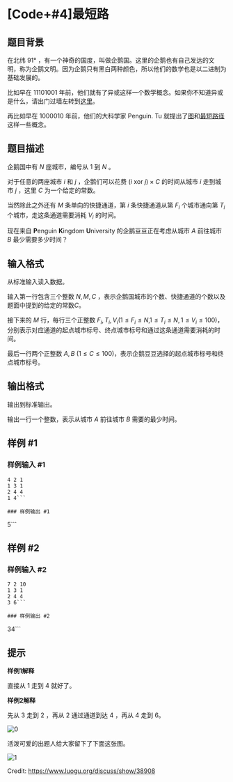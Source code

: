 # [Code+#4]最短路

## 题目背景

在北纬 91° ，有一个神奇的国度，叫做企鹅国。这里的企鹅也有自己发达的文明，称为企鹅文明。因为企鹅只有黑白两种颜色，所以他们的数学也是以二进制为基础发展的。

比如早在 $11101001$ 年前，他们就有了异或这样一个数学概念。如果你不知道异或是什么，请出门过墙左转到[这里](https://zh.wikipedia.org/wiki/%E9%80%BB%E8%BE%91%E5%BC%82%E6%88%96)。

再比如早在 $1000010$ 年前，他们的大科学家 Penguin. Tu 就提出了[图](https://zh.wikipedia.org/wiki/%E5%9B%BE_%28%E6%95%B0%E5%AD%A6%29#%E6%9C%89/%E7%84%A1_%E5%90%91%E5%9B%BE)和[最短路径](https://zh.wikipedia.org/wiki/%E6%9C%80%E7%9F%AD%E8%B7%AF%E9%97%AE%E9%A2%98)这样一些概念。

## 题目描述

企鹅国中有 $N$ 座城市，编号从 $1$ 到 $N$ 。

对于任意的两座城市 $i$ 和 $j$ ，企鹅们可以花费 $(i~\mathrm{xor}~j) \times C$ 的时间从城市 $i$ 走到城市 $j$ ，这里 $C$ 为一个给定的常数。

当然除此之外还有 $M$ 条单向的快捷通道，第 $i$ 条快捷通道从第 $F_i$​​ 个城市通向第 $T_i$​​ 个城市，走这条通道需要消耗 $V_i$​​ 的时间。

现在来自 **P**enguin **K**ingdom **U**niversity 的企鹅豆豆正在考虑从城市 $A$ 前往城市 $B$ 最少需要多少时间？

## 输入格式

从标准输入读入数据。

输入第一行包含三个整数 $N,M,C$ ，表示企鹅国城市的个数、快捷通道的个数以及题面中提到的给定的常数$C$。

接下来的 $M$ 行，每行三个正整数 $F_i,T_i,V_i$​ ($1 \leq F_i \leq N$,$1 \leq T_i \leq N ,1\leq V_i \leq 100$)，分别表示对应通道的起点城市标号、终点城市标号和通过这条通道需要消耗的时间。

最后一行两个正整数 $A,B$ $(1 \leq C \leq 100)$，表示企鹅豆豆选择的起点城市标号和终点城市标号。


## 输出格式

输出到标准输出。

输出一行一个整数，表示从城市 $A$ 前往城市 $B$ 需要的最少时间。


## 样例 #1

### 样例输入 #1
```
4 2 1
1 3 1
2 4 4
1 4```

### 样例输出 #1

```
5```

## 样例 #2

### 样例输入 #2
```
7 2 10
1 3 1
2 4 4
3 6```

### 样例输出 #2

```
34```

## 提示

**样例1解释**

直接从 $1$ 走到 $4$ 就好了。

**样例2解释**

先从 $3$ 走到 $2$ ，再从 $2$ 通过通道到达 $4$ ，再从 $4$ 走到 $6$。

![0](https://cdn.luogu.com.cn/upload/pic/16868.png)

活泼可爱的出题人给大家留下了下面这张图。

![1](https://i.loli.net/2018/04/02/5ac1bb2333c22.jpg)

Credit: https://www.luogu.org/discuss/show/38908
